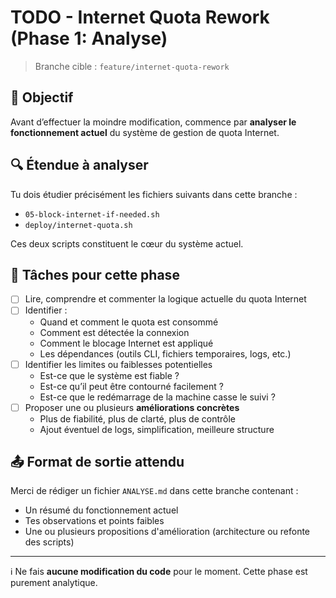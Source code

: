 
# TODO - Internet Quota Rework (Phase 1: Analyse)

> Branche cible : `feature/internet-quota-rework`

## 🎯 Objectif

Avant d’effectuer la moindre modification, commence par **analyser le fonctionnement actuel** du système de gestion de quota Internet.

## 🔍 Étendue à analyser

Tu dois étudier précisément les fichiers suivants dans cette branche :

- `05-block-internet-if-needed.sh`
- `deploy/internet-quota.sh`

Ces deux scripts constituent le cœur du système actuel.

## 📌 Tâches pour cette phase

- [ ] Lire, comprendre et commenter la logique actuelle du quota Internet
- [ ] Identifier :
  - Quand et comment le quota est consommé
  - Comment est détectée la connexion
  - Comment le blocage Internet est appliqué
  - Les dépendances (outils CLI, fichiers temporaires, logs, etc.)
- [ ] Identifier les limites ou faiblesses potentielles
  - Est-ce que le système est fiable ?
  - Est-ce qu’il peut être contourné facilement ?
  - Est-ce que le redémarrage de la machine casse le suivi ?
- [ ] Proposer une ou plusieurs **améliorations concrètes**
  - Plus de fiabilité, plus de clarté, plus de contrôle
  - Ajout éventuel de logs, simplification, meilleure structure

## 📤 Format de sortie attendu

Merci de rédiger un fichier `ANALYSE.md` dans cette branche contenant :
- Un résumé du fonctionnement actuel
- Tes observations et points faibles
- Une ou plusieurs propositions d'amélioration (architecture ou refonte des scripts)

---

ℹ️ Ne fais **aucune modification du code** pour le moment.
Cette phase est purement analytique.
